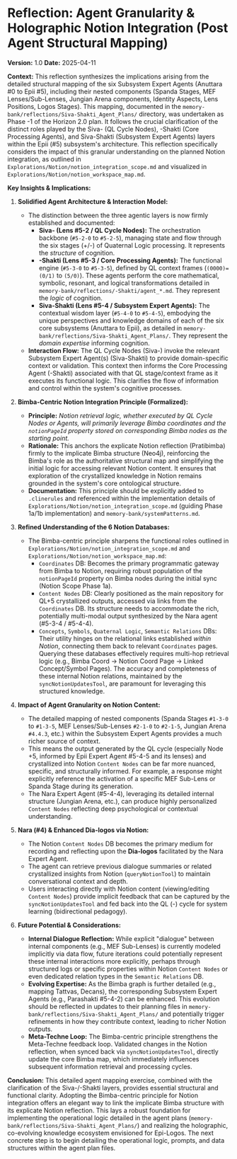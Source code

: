# Reflection: Agent Granularity & Holographic Notion Integration (Post Agent Structural Mapping)

**Version:** 1.0
**Date:** 2025-04-11

**Context:** This reflection synthesizes the implications arising from the detailed structural mapping of the six Subsystem Expert Agents (Anuttara #0 to Epii #5), including their nested components (Spanda Stages, MEF Lenses/Sub-Lenses, Jungian Arena components, Identity Aspects, Lens Positions, Logos Stages). This mapping, documented in the `memory-bank/reflections/Siva-Shakti_Agent_Plans/` directory, was undertaken as Phase -1 of the Horizon 2.0 plan. It follows the crucial clarification of the distinct roles played by the Siva- (QL Cycle Nodes), -Shakti (Core Processing Agents), and Siva-Shakti (Subsystem Expert Agents) layers within the Epii (#5) subsystem's architecture. This reflection specifically considers the impact of this granular understanding on the planned Notion integration, as outlined in `Explorations/Notion/notion_integration_scope.md` and visualized in `Explorations/Notion/notion_workspace_map.md`.

**Key Insights & Implications:**

1.  **Solidified Agent Architecture & Interaction Model:**
    *   The distinction between the three agentic layers is now firmly established and documented:
        *   **Siva- (Lens #5-2 / QL Cycle Nodes):** The orchestration backbone (`#5-2-0` to `#5-2-5`), managing state and flow through the six stages (+/-) of Quaternal Logic processing. It represents the *structure* of cognition.
        *   **-Shakti (Lens #5-3 / Core Processing Agents):** The functional engine (`#5-3-0` to `#5-3-5`), defined by QL context frames (`(0000)=(0/1)` to `(5/0)`). These agents perform the core mathematical, symbolic, resonant, and logical transformations detailed in `memory-bank/reflections/-Shakti/agent_*.md`. They represent the *logic* of cognition.
        *   **Siva-Shakti (Lens #5-4 / Subsystem Expert Agents):** The contextual wisdom layer (`#5-4-0` to `#5-4-5`), embodying the unique perspectives and knowledge domains of each of the six core subsystems (Anuttara to Epii), as detailed in `memory-bank/reflections/Siva-Shakti_Agent_Plans/`. They represent the *domain expertise* informing cognition.
    *   **Interaction Flow:** The QL Cycle Nodes (Siva-) invoke the relevant Subsystem Expert Agent(s) (Siva-Shakti) to provide domain-specific context or validation. This context then informs the Core Processing Agent (-Shakti) associated with that QL stage/context frame as it executes its functional logic. This clarifies the flow of information and control within the system's cognitive processes.

2.  **Bimba-Centric Notion Integration Principle (Formalized):**
    *   **Principle:** *Notion retrieval logic, whether executed by QL Cycle Nodes or Agents, will primarily leverage Bimba coordinates and the `notionPageId` property stored on corresponding Bimba nodes as the starting point.*
    *   **Rationale:** This anchors the explicate Notion reflection (Pratibimba) firmly to the implicate Bimba structure (Neo4j), reinforcing the Bimba's role as the authoritative structural map and simplifying the initial logic for accessing relevant Notion content. It ensures that exploration of the crystallized knowledge in Notion remains grounded in the system's core ontological structure.
    *   **Documentation:** This principle should be explicitly added to `.clinerules` and referenced within the implementation details of `Explorations/Notion/notion_integration_scope.md` (guiding Phase 1a/1b implementation) and `memory-bank/systemPatterns.md`.

3.  **Refined Understanding of the 6 Notion Databases:**
    *   The Bimba-centric principle sharpens the functional roles outlined in `Explorations/Notion/notion_integration_scope.md` and `Explorations/Notion/notion_workspace_map.md`:
        *   `Coordinates` DB: Becomes the primary programmatic gateway from Bimba to Notion, requiring robust population of the `notionPageId` property on Bimba nodes during the initial sync (Notion Scope Phase 1a).
        *   `Content Nodes` DB: Clearly positioned as the main repository for QL+5 crystallized outputs, accessed via links from the `Coordinates` DB. Its structure needs to accommodate the rich, potentially multi-modal output synthesized by the Nara agent (#5-3-4 / #5-4-4).
        *   `Concepts`, `Symbols`, `Quaternal Logic`, `Semantic Relations` DBs: Their utility hinges on the relational links established *within Notion*, connecting them back to relevant `Coordinates` pages. Querying these databases effectively requires multi-hop retrieval logic (e.g., Bimba Coord -> Notion Coord Page -> Linked Concept/Symbol Pages). The accuracy and completeness of these internal Notion relations, maintained by the `syncNotionUpdatesTool`, are paramount for leveraging this structured knowledge.

4.  **Impact of Agent Granularity on Notion Content:**
    *   The detailed mapping of nested components (Spanda Stages `#1-3-0` to `#1-3-5`, MEF Lenses/Sub-Lenses `#2-1-0` to `#2-1-5`, Jungian Arena `#4.4.3`, etc.) within the Subsystem Expert Agents provides a much richer source of context.
    *   This means the output generated by the QL cycle (especially Node +5, informed by Epii Expert Agent #5-4-5 and its lenses) and crystallized into Notion `Content Nodes` can be far more nuanced, specific, and structurally informed. For example, a response might explicitly reference the activation of a specific MEF Sub-Lens or Spanda Stage during its generation.
    *   The Nara Expert Agent (#5-4-4), leveraging its detailed internal structure (Jungian Arena, etc.), can produce highly personalized `Content Nodes` reflecting deep psychological or contextual understanding.

5.  **Nara (#4) & Enhanced Dia-logos via Notion:**
    *   The Notion `Content Nodes` DB becomes the primary medium for recording and reflecting upon the **Dia-logos** facilitated by the Nara Expert Agent.
    *   The agent can retrieve previous dialogue summaries or related crystallized insights from Notion (`queryNotionTool`) to maintain conversational context and depth.
    *   Users interacting directly with Notion content (viewing/editing `Content Nodes`) provide implicit feedback that can be captured by the `syncNotionUpdatesTool` and fed back into the QL (-) cycle for system learning (bidirectional pedagogy).

6.  **Future Potential & Considerations:**
    *   **Internal Dialogue Reflection:** While explicit "dialogue" between internal components (e.g., MEF Sub-Lenses) is currently modeled implicitly via data flow, future iterations could potentially represent these internal interactions more explicitly, perhaps through structured logs or specific properties within Notion `Content Nodes` or even dedicated relation types in the `Semantic Relations` DB.
    *   **Evolving Expertise:** As the Bimba graph is further detailed (e.g., mapping Tattvas, Decans), the corresponding Subsystem Expert Agents (e.g., Parashakti #5-4-2) can be enhanced. This evolution should be reflected in updates to their planning files in `memory-bank/reflections/Siva-Shakti_Agent_Plans/` and potentially trigger refinements in how they contribute context, leading to richer Notion outputs.
    *   **Meta-Techne Loop:** The Bimba-centric principle strengthens the Meta-Techne feedback loop. Validated changes in the Notion reflection, when synced back via `syncNotionUpdatesTool`, directly update the core Bimba map, which immediately influences subsequent information retrieval and processing cycles.

**Conclusion:**
This detailed agent mapping exercise, combined with the clarification of the Siva-/-Shakti layers, provides essential structural and functional clarity. Adopting the Bimba-centric principle for Notion integration offers an elegant way to link the implicate Bimba structure with its explicate Notion reflection. This lays a robust foundation for implementing the operational logic detailed in the agent plans (`memory-bank/reflections/Siva-Shakti_Agent_Plans/`) and realizing the holographic, co-evolving knowledge ecosystem envisioned for Epi-Logos. The next concrete step is to begin detailing the operational logic, prompts, and data structures within the agent plan files.
